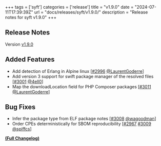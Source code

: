 +++
tags = ['syft']
categories = ['release']
title = "v1.9.0"
date = "2024-07-11T17:39:39Z"
url = "docs/releases/syft/v1.9.0/"
description = "Release notes for syft v1.9.0"
+++

## Release Notes

Version [v1.9.0](https://github.com/anchore/syft/releases/tag/v1.9.0)

## Added Features

- Add detection of Erlang in Alpine linux [[#2996](https://github.com/anchore/syft/pull/2996) [@LaurentGoderre](https://github.com/LaurentGoderre)]
- Add version 3 support for swift package manager of the resolved files [[#3001](https://github.com/anchore/syft/pull/3001) [@4ell0](https://github.com/4ell0)]
- Map the downloadLocation field for PHP Composer packages [[#3011](https://github.com/anchore/syft/pull/3011) [@LaurentGoderre](https://github.com/LaurentGoderre)]

## Bug Fixes

- Infer the package type from ELF package notes [[#3008](https://github.com/anchore/syft/pull/3008) [@wagoodman](https://github.com/wagoodman)]
- Order CPEs deterministically for SBOM reproducibility [[#2967](https://github.com/anchore/syft/issues/2967) [#3009](https://github.com/anchore/syft/pull/3009) [@spiffcs](https://github.com/spiffcs)]

**[(Full Changelog)](https://github.com/anchore/syft/compare/v1.8.0...v1.9.0)**
